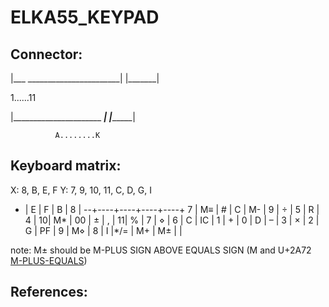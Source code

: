 ELKA55_KEYPAD
============================================================

## Connector:

|___       _______________________|
   |_______|

   1......11

|______________________        ___|
		      |________|

		      A........K


## Keyboard matrix:
	
X: 8, B, E, F
Y: 7, 9, 10, 11, C, D, G, I

* | E  | F  | B  | 8  |
--+----+----+----+----+
7 | M≡ | #  | C  | M- |
9 | ÷  | 5  | R  | 4  |
10| M* | 00 | ±  | ,  |
11| %  | 7  | ⋄  | 6  |
C | IC | 1  | +  | 0  |
D | –  | 3  | ×  | 2  |
G | PF | 9  | M⋄ | 8  |
I |*/= | M+ | M± |    |

note:	M± should be M-PLUS SIGN ABOVE EQUALS SIGN
	(M and U+2A72 [M-PLUS-EQUALS])




## References:

[M-PLUS-EQUALS]: http://goo.gl/3PXQU
